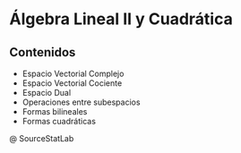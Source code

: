 # Álgebra Lineal II y Cuadrática


## Contenidos

- Espacio Vectorial Complejo
- Espacio Vectorial Cociente
- Espacio Dual
- Operaciones entre subespacios
- Formas bilineales
- Formas cuadráticas

@ SourceStatLab
